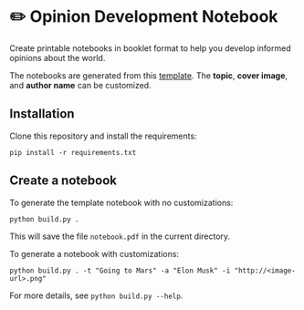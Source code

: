 # ✏️ Opinion Development Notebook

Create printable notebooks in booklet format to help you develop informed opinions about the world.

The notebooks are generated from this [template](./notebook.pdf). The **topic**, **cover image**, and **author name** can be customized.

## Installation

Clone this repository and install the requirements:

```{sh}
pip install -r requirements.txt
```

## Create a notebook

To generate the template notebook with no customizations:

```{sh}
python build.py .
```

This will save the file `notebook.pdf` in the current directory.

To generate a notebook with customizations:

```{sh}
python build.py . -t "Going to Mars" -a "Elon Musk" -i "http://<image-url>.png"
```

For more details, see `python build.py --help`.